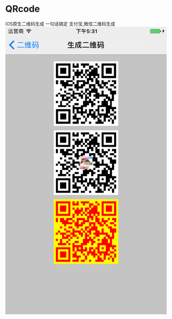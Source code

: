 # QRcode
iOS原生二维码生成
一句话搞定 支付宝,微信二维码生成
![image](https://github.com/jwh1650715313/QRcode/blob/master/Readme/readme.png)
